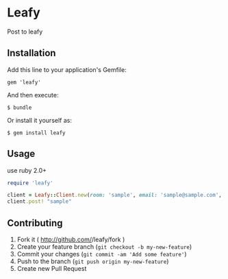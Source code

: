 # Leafy

Post to leafy

## Installation

Add this line to your application's Gemfile:

    gem 'leafy'

And then execute:

    $ bundle

Or install it yourself as:

    $ gem install leafy

## Usage

use ruby 2.0+

```rb
require 'leafy'

client = Leafy::Client.new(room: 'sample', email: 'sample@sample.com', password: 'password')
client.post! "sample"
```

## Contributing

1. Fork it ( http://github.com/<my-github-username>/leafy/fork )
2. Create your feature branch (`git checkout -b my-new-feature`)
3. Commit your changes (`git commit -am 'Add some feature'`)
4. Push to the branch (`git push origin my-new-feature`)
5. Create new Pull Request
